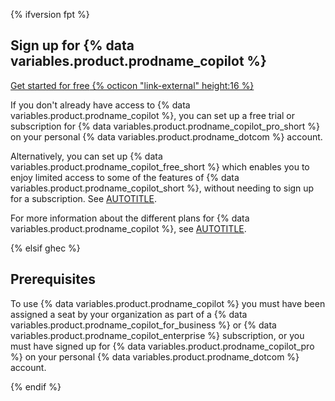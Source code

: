 {% ifversion fpt %}

## Sign up for {% data variables.product.prodname_copilot %}

<a href="https://github.com/copilot?ref_cta=Copilot+free&ref_loc=getting+started+with+github+copilot&ref_page=docs" target="_blank" class="btn btn-primary mt-3 mr-3 no-underline"><span>Get started for free</span> {% octicon "link-external" height:16 %}</a>

If you don't already have access to {% data variables.product.prodname_copilot %}, you can set up a free trial or subscription for {% data variables.product.prodname_copilot_pro_short %} on your personal {% data variables.product.prodname_dotcom %} account.

Alternatively, you can set up {% data variables.product.prodname_copilot_free_short %} which enables you to enjoy limited access to some of the features of {% data variables.product.prodname_copilot_short %}, without needing to sign up for a subscription. See [AUTOTITLE](/copilot/managing-copilot/managing-copilot-as-an-individual-subscriber/about-github-copilot-free).

For more information about the different plans for {% data variables.product.prodname_copilot %}, see [AUTOTITLE](/copilot/about-github-copilot/subscription-plans-for-github-copilot).

{% elsif ghec %}

## Prerequisites

To use {% data variables.product.prodname_copilot %} you must have been assigned a seat by your organization as part of a {% data variables.product.prodname_copilot_for_business %} or {% data variables.product.prodname_copilot_enterprise %} subscription, or you must have signed up for {% data variables.product.prodname_copilot_pro %} on your personal {% data variables.product.prodname_dotcom %} account.

{% endif %}
